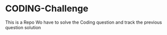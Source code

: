 # CODING-Challenge
This is a Repo Wo have to solve the Coding question and track the previous question solution
